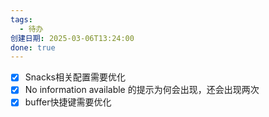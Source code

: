 ```yaml
---
tags:
  - 待办
创建日期: 2025-03-06T13:24:00
done: true
---
```

- [x] Snacks相关配置需要优化
- [x] No information available 的提示为何会出现，还会出现两次
- [x] buffer快捷键需要优化
